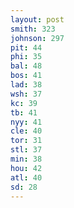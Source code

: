 ```yaml
---
layout: post
smith: 323
johnson: 297
pit: 44
phi: 35
bal: 48
bos: 41
lad: 38
wsh: 37
kc: 39
tb: 41
nyy: 41
cle: 40
tor: 31
stl: 37
min: 38
hou: 42
atl: 40
sd: 28
---
```

